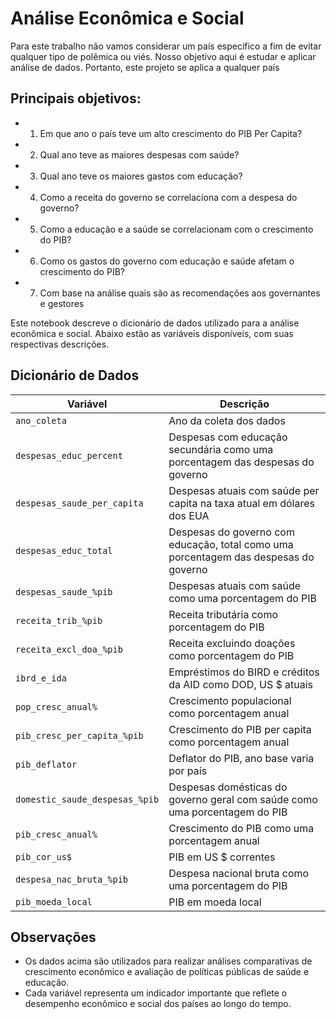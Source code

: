# Análise Econômica e Social 

Para este trabalho não vamos considerar um país específico a fim de evitar qualquer 
tipo de polêmica ou viés. Nosso objetivo aqui é estudar e aplicar análise de dados. Portanto, 
este projeto se aplica a qualquer país

## Principais objetivos:
- 1. Em que ano o país teve um alto crescimento do PIB Per Capita?
- 2. Qual ano teve as maiores despesas com saúde?
- 3. Qual ano teve os maiores gastos com educação?
- 4. Como a receita do governo se correlaciona com a despesa do governo?
- 5. Como a educação e a saúde se correlacionam com o crescimento do PIB?
- 6. Como os gastos do governo com educação e saúde afetam o crescimento do PIB?
- 7. Com base na análise quais são as recomendações aos governantes e gestores

Este notebook descreve o dicionário de dados utilizado para a análise econômica e social. Abaixo estão as variáveis disponíveis, com suas respectivas descrições.




## Dicionário de Dados

| **Variável**                         | **Descrição**                                                                                       |
|--------------------------------------|-----------------------------------------------------------------------------------------------------|
| `ano_coleta`                         | Ano da coleta dos dados                                                                             |
| `despesas_educ_percent`              | Despesas com educação secundária como uma porcentagem das despesas do governo                        |
| `despesas_saude_per_capita`          | Despesas atuais com saúde per capita na taxa atual em dólares dos EUA                                |
| `despesas_educ_total`                | Despesas do governo com educação, total como uma porcentagem das despesas do governo                 |
| `despesas_saude_%pib`                | Despesas atuais com saúde como uma porcentagem do PIB                                               |
| `receita_trib_%pib`                  | Receita tributária como porcentagem do PIB                                                          |
| `receita_excl_doa_%pib`              | Receita excluindo doações como porcentagem do PIB                                                   |
| `ibrd_e_ida`                         | Empréstimos do BIRD e créditos da AID como DOD, US $ atuais                                         |
| `pop_cresc_anual%`                   | Crescimento populacional como porcentagem anual                                                     |
| `pib_cresc_per_capita_%pib`          | Crescimento do PIB per capita como porcentagem anual                                                |
| `pib_deflator`                       | Deflator do PIB, ano base varia por país                                                            |
| `domestic_saude_despesas_%pib`       | Despesas domésticas do governo geral com saúde como uma porcentagem do PIB                          |
| `pib_cresc_anual%`                   | Crescimento do PIB como uma porcentagem anual                                                       |
| `pib_cor_us$`                        | PIB em US $ correntes                                                                               |
| `despesa_nac_bruta_%pib`             | Despesa nacional bruta como uma porcentagem do PIB                                                  |
| `pib_moeda_local`                    | PIB em moeda local                                                                                  |

## Observações
- Os dados acima são utilizados para realizar análises comparativas de crescimento econômico e avaliação de políticas públicas de saúde e educação.
- Cada variável representa um indicador importante que reflete o desempenho econômico e social dos países ao longo do tempo.




